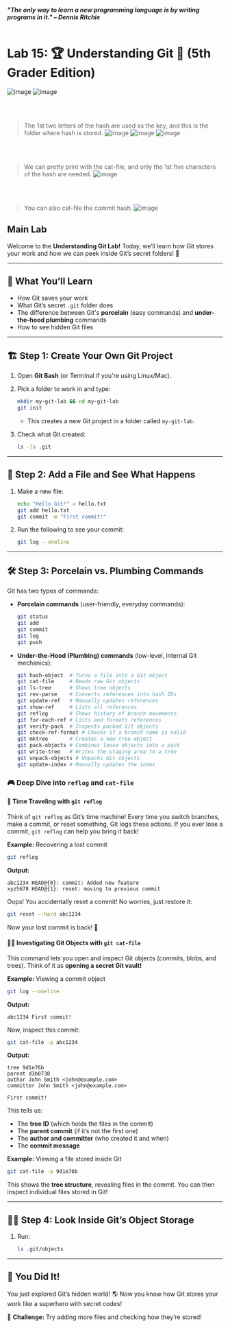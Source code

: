 ***"The only way to learn a new programming language is by writing programs in it." – Dennis Ritchie***
<br><br>

# Lab 15: 🏆 Understanding Git 🚀 (5th Grader Edition)

![image](https://github.com/user-attachments/assets/0921076a-76b1-4154-a5a2-64f4f25c479a)
![image](https://github.com/user-attachments/assets/ce296839-7487-4e7b-a9d6-18e74699874e)



<br><br>
>The 1st two letters of the hash are used as the key, and this is the folder where hash is stored.
![image](https://github.com/user-attachments/assets/64cf17a3-a5be-43c0-8533-4648f12e9592)
![image](https://github.com/user-attachments/assets/d832be97-afe9-4f78-9014-5e5273b83925)
![image](https://github.com/user-attachments/assets/8869d82a-736d-4f47-923e-8f2581ab9496)

<br><br>
>We can pretty print with the cat-file, and only the 1st five characters of the hash are needed.
![image](https://github.com/user-attachments/assets/29c2e4bc-6dc1-4924-a227-2f1cb71d9ffc)

<br><br>
>You can also cat-file the commit hash.
![image](https://github.com/user-attachments/assets/92de275b-270b-423e-a8f6-65460f248e3c)


## Main Lab
Welcome to the **Understanding Git Lab!** Today, we’ll learn how Git stores your work and how we can peek inside Git’s secret folders! 🤩

---

## 🎯 What You’ll Learn
- How Git saves your work
- What Git’s secret `.git` folder does
- The difference between Git's **porcelain** (easy commands) and **under-the-hood plumbing** commands
- How to see hidden Git files

---

## 🏗️ Step 1: Create Your Own Git Project
1. Open **Git Bash** (or Terminal if you're using Linux/Mac).
2. Pick a folder to work in and type:
   ```bash
   mkdir my-git-lab && cd my-git-lab
   git init
   ```
   - This creates a new Git project in a folder called `my-git-lab`.

3. Check what Git created:
   ```bash
   ls -la .git
   ```

---

## 🔎 Step 2: Add a File and See What Happens
1. Make a new file:
   ```bash
   echo "Hello Git!" > hello.txt
   git add hello.txt
   git commit -m "First commit!"
   ```
2. Run the following to see your commit:
   ```bash
   git log --oneline
   ```

---

## 🛠️ Step 3: Porcelain vs. Plumbing Commands
Git has two types of commands:
- **Porcelain commands** (user-friendly, everyday commands):
  ```bash
  git status
  git add
  git commit
  git log
  git push
  ```
- **Under-the-Hood (Plumbing) commands** (low-level, internal Git mechanics):
  ```bash
  git hash-object  # Turns a file into a Git object
  git cat-file     # Reads raw Git objects
  git ls-tree      # Shows tree objects
  git rev-parse    # Converts references into hash IDs
  git update-ref   # Manually updates references
  git show-ref     # Lists all references
  git reflog       # Shows history of branch movements
  git for-each-ref # Lists and formats references
  git verify-pack  # Inspects packed Git objects
  git check-ref-format # Checks if a branch name is valid
  git mktree       # Creates a new tree object
  git pack-objects # Combines loose objects into a pack
  git write-tree   # Writes the staging area to a tree
  git unpack-objects # Unpacks Git objects
  git update-index # Manually updates the index
  ```

### 🎮 Deep Dive into `reflog` and `cat-file`

#### 🔄 **Time Traveling with `git reflog`**
Think of `git reflog` as Git’s time machine! Every time you switch branches, make a commit, or reset something, Git logs these actions. If you ever lose a commit, `git reflog` can help you bring it back!

**Example:** Recovering a lost commit
```bash
git reflog
```
**Output:**
```
abc1234 HEAD@{0}: commit: Added new feature
xyz5678 HEAD@{1}: reset: moving to previous commit
```
Oops! You accidentally reset a commit! No worries, just restore it:
```bash
git reset --hard abc1234
```
Now your lost commit is back! 🚀

#### 🕵️‍♂️ **Investigating Git Objects with `git cat-file`**
This command lets you open and inspect Git objects (commits, blobs, and trees). Think of it as **opening a secret Git vault!**

**Example:** Viewing a commit object
```bash
git log --oneline
```
**Output:**
```
abc1234 First commit!
```
Now, inspect this commit:
```bash
git cat-file -p abc1234
```
**Output:**
```
tree 9d1e76b
parent d3b0738
author John Smith <john@example.com>
committer John Smith <john@example.com>

First commit!
```
This tells us:
- The **tree ID** (which holds the files in the commit)
- The **parent commit** (if it’s not the first one)
- The **author and committer** (who created it and when)
- The **commit message**

**Example:** Viewing a file stored inside Git
```bash
git cat-file -p 9d1e76b
```
This shows the **tree structure**, revealing files in the commit. You can then inspect individual files stored in Git!

---

## 🕵️‍♂️ Step 4: Look Inside Git’s Object Storage
1. Run:
   ```bash
   ls .git/objects
   ```

---

## 🎉 You Did It!
You just explored Git’s hidden world! 🌎 Now you know how Git stores your work like a superhero with secret codes!

🚀 **Challenge:** Try adding more files and checking how they’re stored!


